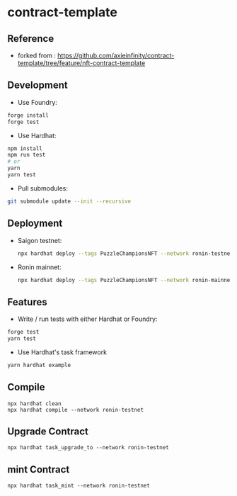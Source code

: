 # contract-template

## Reference
- forked from : https://github.com/axieinfinity/contract-template/tree/feature/nft-contract-template

## Development

- Use Foundry:

```bash
forge install
forge test
```

- Use Hardhat:

```bash
npm install
npm run test
# or
yarn
yarn test
```

- Pull submodules:

```bash
git submodule update --init --recursive
```

## Deployment

- Saigon testnet:

    ```bash
    npx hardhat deploy --tags PuzzleChampionsNFT --network ronin-testnet
    ```

- Ronin mainnet:

    ```bash
    npx hardhat deploy --tags PuzzleChampionsNFT --network ronin-mainnet
    ```

## Features

- Write / run tests with either Hardhat or Foundry:

```bash
forge test
yarn test
```

- Use Hardhat's task framework

```bash
yarn hardhat example
```

## Compile
```
npx hardhat clean
npx hardhat compile --network ronin-testnet
```

## Upgrade Contract
```
npx hardhat task_upgrade_to --network ronin-testnet
```

## mint Contract
```
npx hardhat task_mint --network ronin-testnet
```